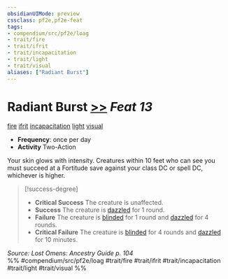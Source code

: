 ```yaml
---
obsidianUIMode: preview
cssclass: pf2e,pf2e-feat
tags:
- compendium/src/pf2e/loag
- trait/fire
- trait/ifrit
- trait/incapacitation
- trait/light
- trait/visual
aliases: ["Radiant Burst"]
---
```

# Radiant Burst  [>>](/rules/core-rulebook/chapter-9-playing-the-game.md#Actions "Two-Action") *Feat 13*  
[fire](/rules/traits/fire.md)  [ifrit](/rules/traits/ifrit-b2.md)  [incapacitation](/rules/traits/incapacitation.md)  [light](/rules/traits/light.md)  [visual](/rules/traits/visual.md)  

- **Frequency**: once per day
- **Activity** Two-Action

Your skin glows with intensity. Creatures within 10 feet who can see you must succeed at a Fortitude save against your class DC or spell DC, whichever is higher.

> [!success-degree] 
> - **Critical Success** The creature is unaffected.
> - **Success** The creature is [dazzled](/rules/conditions.md#Dazzled) for 1 round.
> - **Failure** The creature is [blinded](/rules/conditions.md#Blinded) for 1 round and [dazzled](/rules/conditions.md#Dazzled) for 4 rounds.
> - **Critical Failure** The creature is [blinded](/rules/conditions.md#Blinded) for 4 rounds and [dazzled](/rules/conditions.md#Dazzled) for 10 minutes.

*Source: Lost Omens: Ancestry Guide p. 104*  
%% #compendium/src/pf2e/loag #trait/fire #trait/ifrit #trait/incapacitation #trait/light #trait/visual %%